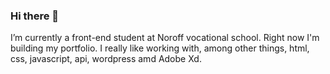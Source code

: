 ### Hi there 👋

I’m currently a front-end student at Noroff vocational school. Right now I'm building my portfolio. I really like working with, among other things, html, css, javascript, api, wordpress amd Adobe Xd.

<!--
**Havard52/Havard52** is a ✨ _special_ ✨ repository because its `README.md` (this file) appears on your GitHub profile.

Here are some ideas to get you started:

- 🔭 I’m currently working on ...
- 🌱 I’m currently learning ...
- 👯 I’m looking to collaborate on ...
- 🤔 I’m looking for help with ...
- 💬 Ask me about ...
- 📫 How to reach me: ...
- 😄 Pronouns: ...
- ⚡ Fun fact: ...
-->
